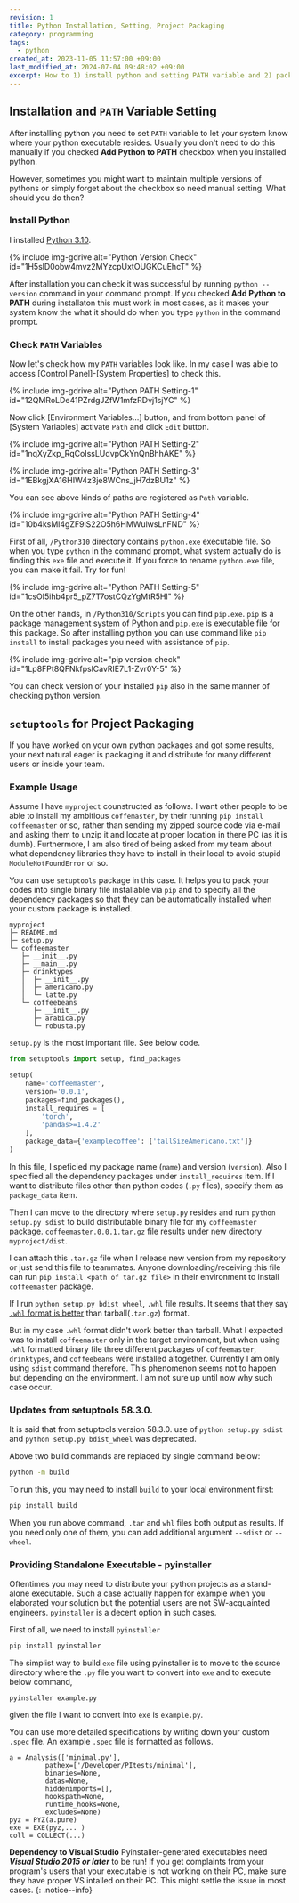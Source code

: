 ```yaml
---
revision: 1
title: Python Installation, Setting, Project Packaging
category: programming
tags:
  - python
created_at: 2023-11-05 11:57:00 +09:00
last_modified_at: 2024-07-04 09:48:02 +09:00
excerpt: How to 1) install python and setting PATH variable and 2) package custom python project using setuptools package for distribution.
---
```


## Installation and  `PATH` Variable Setting

After installing python you need to set `PATH` variable to let your system know where your python executable resides.  Usually you don't need to do this manually if you checked **Add Python to PATH** checkbox when you installed python.

However, sometimes you might want to maintain multiple versions of pythons or simply forget about the checkbox so need manual setting.  What should you do then?

### Install Python

I installed [Python 3.10](https://www.python.org/downloads/release/python-3100/).

{% include img-gdrive alt="Python Version Check" id="1H5slD0obw4mvz2MYzcpUxtOUGKCuEhcT" %}

After installation you can check it was successful by running `python --version` command in your command prompt.  If you checked **Add Python to PATH** during installaton this must work in most cases, as it makes your system know the what it should do when you type `python` in the command prompt.

### Check `PATH` Variables

Now let's check how my `PATH` variables look like.  In my case I was able to access [Control Panel]-[System Properties] to check this.

{% include img-gdrive alt="Python PATH Setting-1" id="12QMRoLDe41PZrdgJZfW1mfzRDvj1sjYC" %}

Now click [Environment Variables...] button, and from bottom panel of [System Variables] activate `Path` and click `Edit` button.

{% include img-gdrive alt="Python PATH Setting-2" id="1nqXyZkp_RqCoIssLUdvpCkYnQnBhhAKE" %}

{% include img-gdrive alt="Python PATH Setting-3" id="1EBkgjXA16HIW4z3je8WCns_jH7dzBU1z" %}

You can see above kinds of paths are registered as `Path` variable.

{% include img-gdrive alt="Python PATH Setting-4" id="10b4ksMl4gZF9iS22O5h6HMWulwsLnFND" %}

First of all, `/Python310` directory contains `python.exe` executable file.  So when you type `python` in the command prompt, what system actually do is finding this `exe` file and execute it.  If you force to rename `python.exe` file, you can make it fail.  Try for fun!

{% include img-gdrive alt="Python PATH Setting-5" id="1csOI5ihb4pr5_pZ7T7ostCQzYgMtR5Hl" %}

On the other hands, in `/Python310/Scripts` you can find `pip.exe`.  `pip` is a package management system of Python and `pip.exe` is executable file for this package.  So after installing python you can use command like `pip install` to install packages you need with assistance of `pip`.

{% include img-gdrive alt="pip version check" id="1Lp8FPt8QFNkfpslCavRIE7L1-Zvr0Y-5" %}

You can check version of your installed `pip` also in the same manner of checking python version.

## `setuptools` for Project Packaging

If you have worked on your own python packages and got some results, your next natural eager is packaging it and distribute for many different users or inside your team.

### Example Usage

Assume I have `myproject` counstructed as follows.  I want other people to be able to install my ambitious `coffemaster`, by their running `pip install coffeemaster` or so, rather than sending my zipped source code via e-mail and asking them to unzip it and locate at proper location in there PC (as it is dumb).  Furthermore, I am also tired of being asked from my team about what dependency libraries they have to install in their local to avoid stupid `ModuleNotFoundError` or so.

You can use `setuptools` package in this case.  It helps you to pack your codes into single binary file installable via `pip` and to specify all the dependency packages so that they can be automatically installed when your custom package is installed.

```
myproject
├─ README.md
├─ setup.py
└─ coffeemaster
   ├─ __init__.py
   ├─ __main__.py
   ├─ drinktypes
   │  ├─ __init__.py
   │  ├─ americano.py
   │  └─ latte.py
   └─ coffeebeans
      ├─ __init__.py
      ├─ arabica.py
      └─ robusta.py
```

`setup.py` is the most important file.  See below code.

```python
from setuptools import setup, find_packages

setup(
    name='coffeemaster',
    version='0.0.1',
    packages=find_packages(),
    install_requires = [
	    'torch',
	    'pandas>=1.4.2'
    ],
    package_data={'examplecoffee': ['tallSizeAmericano.txt']}
)
```

In this file, I speficied my package name (`name`) and version (`version`).  Also I specified all the dependency packages under `install_requires` item.  If I want to distribute files other than python codes (`.py` files), specify them as `package_data` item.

Then I can move to the directory where `setup.py` resides and rum `python setup.py sdist` to build distributable binary file for my `coffeemaster` package.  `coffeemaster.0.0.1.tar.gz` file results under new directory `myproject/dist`.

I can attach this `.tar.gz` file when I release new version from my repository or just send this file to teammates.  Anyone downloading/receiving this file can run `pip install <path of tar.gz file>` in their environment to install `coffeemaster` package.

If I run `python setup.py bdist_wheel`, `.whl` file results.  It seems that they say [`.whl` format is better](https://stackoverflow.com/questions/31401762/python-packaging-wheels-vs-tarball-tar-gz) than tarball(`.tar.gz`) format.

But in my case `.whl` format didn't work better than tarball.  What I expected was to install `coffeemaster` only in the target environment, but when using `.whl` formatted binary file three different packages of `coffeemaster`, `drinktypes`, and `coffeebeans` were installed altogether.  Currently I am only using `sdist` command therefore.  This phenomenon seems not to happen but depending on the environment.  I am not sure up until now why such case occur.

### Updates from setuptools 58.3.0.

It is said that from setuptools version 58.3.0. use of `python setup.py sdist` and `python setup.py bdist_wheel` was deprecated.

Above two build commands are replaced by single command below:

```bash
python -m build
```

To run this, you may need to install `build` to your local environment first:

```bash
pip install build
```

When you run above command, `.tar` and `whl` files both output as results.  If you need only one of them, you can add additional argument `--sdist` or `--wheel`.

### Providing Standalone Executable - pyinstaller

Oftentimes you may need to distribute your python projects as a stand-alone executable.  Such a case actually happen for example when you elaborated your solution but the potential users are not SW-acquainted engineers.  `pyinstaller` is a decent option in such cases.

First of all, we need to install `pyinstaller`

```bash
pip install pyinstaller
```

The simplist way to build `exe` file using pyinstaller is to move to the source directory where the `.py` file you want to convert into `exe` and to execute below command,

```
pyinstaller example.py
```

given the file I want to convert into `exe` is `example.py`.

You can use more detailed specifications by writing down your custom `.spec` file.  An example `.spec` file is formatted as follows.

```
a = Analysis(['minimal.py'],
         pathex=['/Developer/PItests/minimal'],
         binaries=None,
         datas=None,
         hiddenimports=[],
         hookspath=None,
         runtime_hooks=None,
         excludes=None)
pyz = PYZ(a.pure)
exe = EXE(pyz,... )
coll = COLLECT(...)
```

**Dependency to Visual Studio**  Pyinstaller-generated executables need ***Visual Studio 2015 or later*** to be run!  If you get complaints from your program's users that your executable is not working on their PC, make sure they have proper VS intalled on their PC.  This might settle the issue in most cases. 
{: .notice--info}
